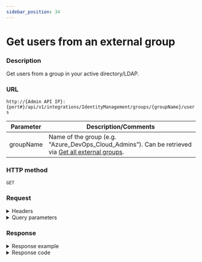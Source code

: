 ```yaml
---
sidebar_position: 34
---
```


# Get users from an external group

### Description

Get users from a group in your active directory/LDAP.

### URL 

`http://{Admin API IP}:{port#}/api/v1/integrations/IdentityManagement/groups/{groupName}/users`

| Parameter | Description/Comments |
| --- | --- |
| groupName | Name of the group (e.g. "Azure\_DevOps\_Cloud\_Admins”). Can be retrieved via [Get all external groups](./get-all-external-groups.md). |

### HTTP method

`GET`

### Request

<details>
<summary>Headers</summary>

Example header format:

`Authorization: Basic <authorization token returned from the login method>`

`Content-Type: application/json`

</details>

<details>
<summary>Query parameters</summary>

| Parameter | Description/Comments |
| --- | --- |
| paginationProperties.limit | (integer) Number of results to return per page. Can retrieve up to 250 results per page. Default if unspecified: 50. Optional. <br/> Default value : 50 |
| paginationProperties.sort-by | (string) Field to use to sort the results. Default value : Name |
| paginationProperties.sort-order | (integer) 1 for ascending, -1 for descending. Defaults to ascending. Optional. <br/> Default value : 1 |
| paginationProperties.cursor | (string) When paging, the response will include a cursor field. Use the cursor to get next set of results. Optional. |
| paginationProperties.filter | (string) String to use to filter for domains containing this string. For example: "lab" would return lab1, testlab, olabo. Optional. |

</details>

### Response


<details>
<summary>Response example</summary>

```javascript
{
    "Users": [
        {
            "Id": "S-1-5-21-1487810946-2753822684-3978873285-7489",
            "Username": "user1.s",
            "DisplayName": "user1",
            "DistinguishedName": "CN=user1 Vlasenko,OU=00.05.Quali-IL-Ops.And.IT,OU=00.00.Quali-IL-Departments,OU=00.00.Petah-Tikva,OU=00.00.Quali-IL,OU=03.QUALI.WW.CORPORATE.ORGANIZATION,DC=qualisystems,DC=local",
            "Email": "user1@quali.com",
            "DomainName": "QUALISYSTEMS"
        },
        {
            "Id": "S-1-5-21-1487810946-2753822684-3978873285-11090",
            "Username": "user2.j",
            "DisplayName": "user2",
            "DistinguishedName": "CN=user2 Castro,OU=00.08.Quali-US.Texas-Ops.And.IT,OU=00.00.Quali-US.Texas-Departments,OU=00.00.Quali-US.Texas,OU=00.01.Quali-US,OU=03.QUALI.WW.CORPORATE.ORGANIZATION,DC=qualisystems,DC=local",
            "Email": "user2@quali.com",
            "DomainName": "QUALISYSTEMS"
        },
        {
            "Id": "S-1-5-21-1487810946-2753822684-3978873285-22202",
            "Username": "user3.h",
            "DisplayName": "user 3",
            "DistinguishedName": "CN=user3 Poldian,OU=00.05.Quali-IL-Ops.And.IT,OU=00.00.Quali-IL-Departments,OU=00.00.Petah-Tikva,OU=00.00.Quali-IL,OU=03.QUALI.WW.CORPORATE.ORGANIZATION,DC=qualisystems,DC=local",
            "Email": "user3.p@quali.com",
            "DomainName": "QUALISYSTEMS"
        }
    ],
    "Cursor": null
}


```
</details>


<details>
<summary>Response code</summary>

```javascript
200 OK
```
</details>